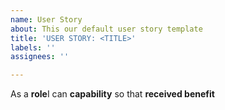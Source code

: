 ```yaml
---
name: User Story
about: This our default user story template
title: 'USER STORY: <TITLE>'
labels: ''
assignees: ''

---
```


As a **role**I can **capability** so that **received  benefit**
